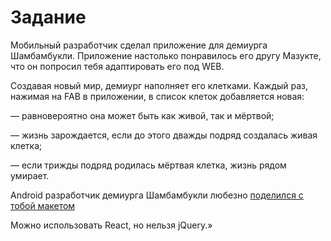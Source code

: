 # Задание

Мобильный разработчик сделал приложение для демиурга Шамбамбукли.
Приложение настолько понравилось его другу Мазукте, что он попросил тебя адаптировать его под WEB.

Создавая новый мир, демиург наполняет его клетками. Каждый раз, нажимая на FAB в приложении, в список клеток добавляется новая:

— равновероятно она может быть как живой, так и мёртвой;

— жизнь зарождается, если до этого дважды подряд создалась живая клетка;

— если трижды подряд родилась мёртвая клетка, жизнь рядом умирает.

Android разработчик демиурга Шамбамбукли любезно [поделился с тобой макетом](https://www.figma.com/file/RNGiOtbn0Iiyjt82BwMXWX/%D0%9F%D1%80%D0%B8%D0%BB%D0%BE%D0%B6%D0%B5%D0%BD%D0%B8%D0%B5-%D0%B4%D0%BB%D1%8F-%D0%B4%D0%B5%D0%BC%D0%B8%D1%83%D1%80%D0%B3%D0%B0-%D0%A8%D0%B0%D0%BC%D0%B1%D0%B0%D0%BC%D0%B1%D1%83%D0%BA%D0%BB%D0%B8?node-id=0%3A1)

Можно использовать React, но нельзя jQuery.»
